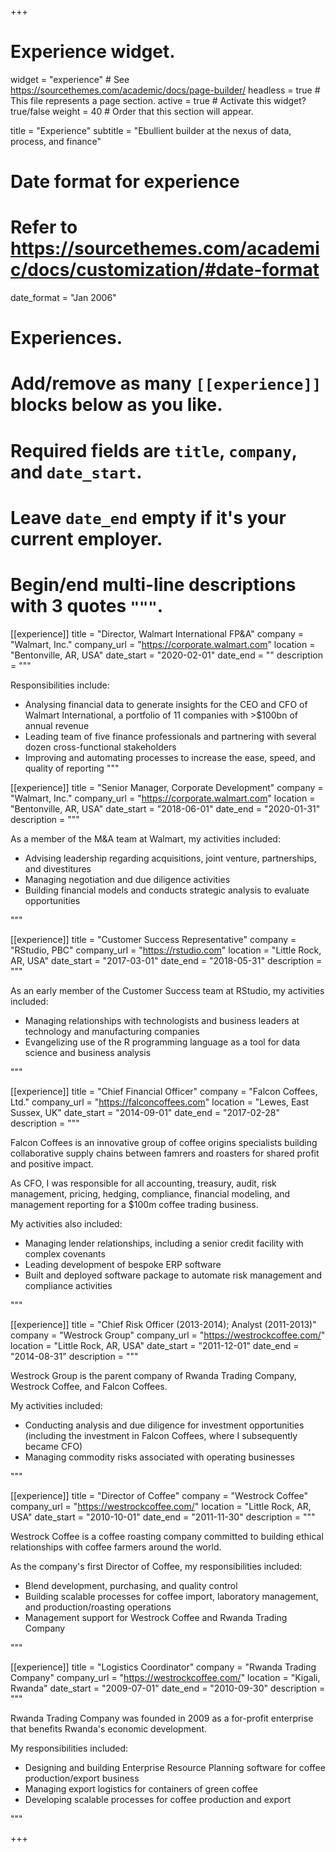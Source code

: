 +++
# Experience widget.
widget = "experience"  # See https://sourcethemes.com/academic/docs/page-builder/
headless = true  # This file represents a page section.
active = true  # Activate this widget? true/false
weight = 40  # Order that this section will appear.

title = "Experience"
subtitle = "Ebullient builder at the nexus of data, process, and finance"

# Date format for experience
#   Refer to https://sourcethemes.com/academic/docs/customization/#date-format
date_format = "Jan 2006"

# Experiences.
#   Add/remove as many `[[experience]]` blocks below as you like.
#   Required fields are `title`, `company`, and `date_start`.
#   Leave `date_end` empty if it's your current employer.
#   Begin/end multi-line descriptions with 3 quotes `"""`.
[[experience]]
  title = "Director, Walmart International FP&A"
  company = "Walmart, Inc."
  company_url = "https://corporate.walmart.com"
  location = "Bentonville, AR, USA"
  date_start = "2020-02-01"
  date_end = ""
  description = """
  
  Responsibilities include:
  
  * Analysing financial data to generate insights for the CEO and CFO of Walmart International, a portfolio of 11 companies with >$100bn of annual revenue
  * Leading team of five finance professionals and partnering with several dozen cross-functional stakeholders
  * Improving and automating processes to increase the ease, speed, and quality of reporting
  """

[[experience]]
  title = "Senior Manager, Corporate Development"
  company = "Walmart, Inc."
  company_url = "https://corporate.walmart.com"
  location = "Bentonville, AR, USA"
  date_start = "2018-06-01"
  date_end = "2020-01-31"
  description = """
  
  As a member of the M&A team at Walmart, my activities included:
  
  * Advising leadership regarding acquisitions, joint venture, partnerships, and divestitures
  * Managing negotiation and due diligence activities
  * Building financial models and conducts strategic analysis to evaluate opportunities
  
  """

[[experience]]
  title = "Customer Success Representative"
  company = "RStudio, PBC"
  company_url = "https://rstudio.com"
  location = "Little Rock, AR, USA"
  date_start = "2017-03-01"
  date_end = "2018-05-31"
  description = """
  
  As an early member of the Customer Success team at RStudio, my activities included: 
  
  * Managing relationships with technologists and business leaders at technology and manufacturing companies
  * Evangelizing use of the R programming language as a tool for data science and business analysis

  
  """

[[experience]]
  title = "Chief Financial Officer"
  company = "Falcon Coffees, Ltd."
  company_url = "https://falconcoffees.com"
  location = "Lewes, East Sussex, UK"
  date_start = "2014-09-01"
  date_end = "2017-02-28"
  description = """
  
  Falcon Coffees is an innovative group of coffee origins specialists building collaborative supply chains between famrers and roasters for shared profit and positive impact. 
  
  As CFO, I was responsible for all accounting, treasury, audit, risk management, pricing, hedging, compliance, financial modeling, and management reporting for a $100m coffee trading business.
  
  My activities also included: 
  * Managing lender relationships, including a senior credit facility with complex covenants
  * Leading development of bespoke ERP software
  * Built and deployed software package to automate risk management and compliance activities

  """
  
  
[[experience]]
  title = "Chief Risk Officer (2013-2014); Analyst (2011-2013)"
  company = "Westrock Group"
  company_url = "https://westrockcoffee.com/"
  location = "Little Rock, AR, USA"
  date_start = "2011-12-01"
  date_end = "2014-08-31"
  description = """
  
  Westrock Group is the parent company of Rwanda Trading Company, Westrock Coffee, and Falcon Coffees.
  
  My activities included:
  
  * Conducting analysis and due diligence for investment opportunities (including the investment in Falcon Coffees, where I subsequently became CFO)
  * Managing commodity risks associated with operating businesses

  """
  
[[experience]]
  title = "Director of Coffee"
  company = "Westrock Coffee"
  company_url = "https://westrockcoffee.com/"
  location = "Little Rock, AR, USA"
  date_start = "2010-10-01"
  date_end = "2011-11-30"
  description = """
  
  Westrock Coffee is a coffee roasting company committed to building ethical relationships with coffee farmers around the world.  
  
  As the company's first Director of Coffee, my responsibilities included:
  
  * Blend development, purchasing, and quality control
  * Building scalable processes for coffee import, laboratory management, and production/roasting operations
  * Management support for Westrock Coffee and Rwanda Trading Company
  

  """

[[experience]]
  title = "Logistics Coordinator"
  company = "Rwanda Trading Company"
  company_url = "https://westrockcoffee.com/"
  location = "Kigali, Rwanda"
  date_start = "2009-07-01"
  date_end = "2010-09-30"
  description = """
  
  Rwanda Trading Company was founded in 2009 as a for-profit enterprise that benefits Rwanda's economic development.
  
  My responsibilities included:
  
  * Designing and building Enterprise Resource Planning software for coffee production/export business
  * Managing export logistics for containers of green coffee
  * Developing scalable processes for coffee production and export

  """

+++
